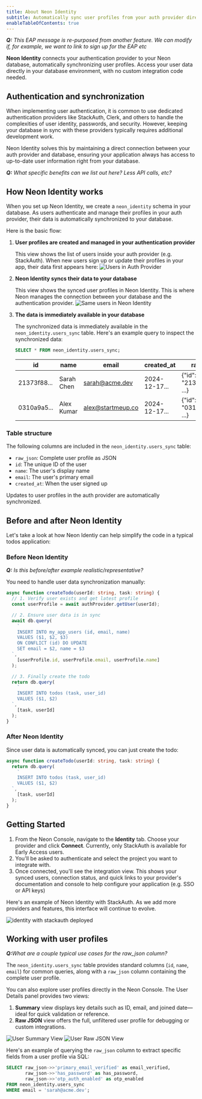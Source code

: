 ```yaml
---
title: About Neon Identity
subtitle: Automatically sync user profiles from your auth provider directly to your database
enableTableOfContents: true
---
```


_<b>Q:</b> This EAP message is re-purposed from another feature. We can modify if, for example, we want to link to sign up for the EAP etc_

<ComingSoon />

**Neon Identity** connects your authentication provider to your Neon database, automatically synchronizing user profiles. Access your user data directly in your database environment, with no custom integration code needed.

## Authentication and synchronization

When implementing user authentication, it is common to use dedicated authentication providers like StackAuth, Clerk, and others to handle the complexities of user identity, passwords, and security. However, keeping your database in sync with these providers typically requires additional development work.

Neon Identity solves this by maintaining a direct connection between your auth provider and database, ensuring your application always has access to up-to-date user information right from your database.

_<b>Q:</b> What specific benefits can we list out here? Less API calls, etc?_

## How Neon Identity works

When you set up Neon Identity, we create a `neon_identity` schema in your database. As users authenticate and manage their profiles in your auth provider, their data is automatically synchronized to your database.

Here is the basic flow:

1. **User profiles are created and managed in your authentication provider**

   This view shows the list of users inside your auth provider (e.g. StackAuth). When new users sign up or update their profiles in your app, their data first appears here:
   ![Users in Auth Provider](/docs/guides/stackauth_users.png)

2. **Neon Identity syncs their data to your database**

   This view shows the synced user profiles in Neon Identity. This is where Neon manages the connection between your database and the authentication provider.
   ![Same users in Neon Identity](/docs/guides/identity_users.png)

3. **The data is immediately available in your database**

   The synchronized data is immediately available in the `neon_identity.users_sync` table. Here's an example query to inspect the synchronized data:

   ```sql
   SELECT * FROM neon_identity.users_sync;
   ```

   | id          | name       | email             | created_at    | raw_json                      |
   | ----------- | ---------- | ----------------- | ------------- | ----------------------------- |
   | 21373f88... | Sarah Chen | sarah@acme.dev    | 2024-12-17... | \{"id": "21373f88-...", ...\} |
   | 0310a9a5... | Alex Kumar | alex@startmeup.co | 2024-12-17... | \{"id": "0310a9a5-...", ...\} |

### Table structure

The following columns are included in the `neon_identity.users_sync` table:

- `raw_json`: Complete user profile as JSON
- `id`: The unique ID of the user
- `name`: The user's display name
- `email`: The user's primary email
- `created_at`: When the user signed up

Updates to user profiles in the auth provider are automatically synchronized.

## Before and after Neon Identity

Let's take a look at how Neon Identiy can help simplify the code in a typical todos application:

### Before Neon Identity

_<b>Q:</b> Is this before/after example realistic/representative?_

You need to handle user data synchronization manually:

```typescript
async function createTodo(userId: string, task: string) {
  // 1. Verify user exists and get latest profile
  const userProfile = await authProvider.getUser(userId);

  // 2. Ensure user data is in sync
  await db.query(
    `
    INSERT INTO my_app_users (id, email, name)
    VALUES ($1, $2, $3)
    ON CONFLICT (id) DO UPDATE 
    SET email = $2, name = $3
  `,
    [userProfile.id, userProfile.email, userProfile.name]
  );

  // 3. Finally create the todo
  return db.query(
    `
    INSERT INTO todos (task, user_id) 
    VALUES ($1, $2)
  `,
    [task, userId]
  );
}
```

### After Neon Identity

Since user data is automatically synced, you can just create the todo:

```typescript
async function createTodo(userId: string, task: string) {
  return db.query(
    `
    INSERT INTO todos (task, user_id) 
    VALUES ($1, $2)
  `,
    [task, userId]
  );
}
```

## Getting Started

1. From the Neon Console, navigate to the **Identity** tab. Choose your provider and click **Connect**. Currently, only StackAuth is available for Early Access users.
1. You'll be asked to authenticate and select the project you want to integrate with.
1. Once connected, you'll see the integration view. This shows your synced users, connection status, and quick links to your provider's documentation and console to help configure your application (e.g. SSO or API keys)

Here's an example of Neon Identity with StackAuth. As we add more providers and features, this interface will continue to evolve.

![identity with stackauth deployed](/docs/guides/identity_stackauth.png)

## Working with user profiles

_<b>Q:</b>What are a couple typical use cases for the raw_json column?_

The `neon_identity.users_sync` table provides standard columns (`id`, `name`, `email`) for common queries, along with a `raw_json` column containing the complete user profile.

You can also explore user profiles directly in the Neon Console. The User Details panel provides two views:

1. **Summary** view displays key details such as ID, email, and joined date—ideal for quick validation or reference.
2. **Raw JSON** view offers the full, unfiltered user profile for debugging or custom integrations.

<div style={{ display: 'flex', justifyContent: 'center', alignItems: 'center' }}>
  <img src="/docs/guides/identity_user_summary.png" style={{ width: '45%', marginRight: '2%' }} alt="User Summary View" />
  <img src="/docs/guides/identity_user_raw_json.png" style={{ width: '45%' }} alt="User Raw JSON View" />
</div>

Here's an example of querying the `raw_json` column to extract specific fields from a user profile via SQL:

```sql
SELECT raw_json->>'primary_email_verified' as email_verified,
       raw_json->>'has_password' as has_password,
       raw_json->>'otp_auth_enabled' as otp_enabled
FROM neon_identity.users_sync
WHERE email = 'sarah@acme.dev';
```
